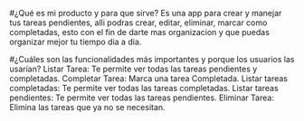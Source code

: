 #¿Qué es mi producto y para que sirve?
Es una app para crear y manejar tus tareas pendientes, alli podras crear, editar, eliminar, marcar como completadas, esto con el fin de darte mas organizacion y que puedas organizar mejor tu tiempo dia a dia.

#¿Cuáles son las funcionalidades más importantes y porque los usuarios las usarían?
Listar Tarea: Te permite ver todas las tareas pendientes y completadas.
Completar Tarea: Marca una tarea Completada.
Listar tareas completadas: Te permite ver todas las tareas completadas.
Listar tareas pendientes: Te permite ver todas las tareas pendientes.
Eliminar Tarea: Elimina las tareas que ya no se necesitan.